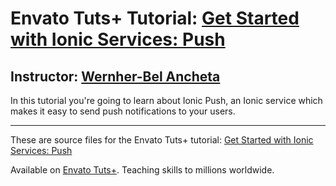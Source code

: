 # Envato Tuts+ Tutorial: [Get Started with Ionic Services: Push][published url]
## Instructor: [Wernher-Bel Ancheta][instructor url]


In this tutorial you're going to learn about Ionic Push, an Ionic service which makes it easy to send push notifications to your users.




------

These are source files for the Envato Tuts+ tutorial: [Get Started with Ionic Services: Push][published url]

Available on [Envato Tuts+](https://tutsplus.com). Teaching skills to millions worldwide.

[published url]: http://code.tutsplus.com/tutorials/get-started-with-ionic-services-push--cms-28718
[instructor url]: https://tutsplus.com/authors/wernher-bel-ancheta
